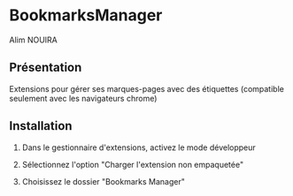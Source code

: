 # BookmarksManager

Alim NOUIRA

## Présentation
Extensions pour gérer ses marques-pages avec des étiquettes
(compatible seulement avec les navigateurs chrome)

## Installation


1. Dans le gestionnaire d'extensions, activez le mode développeur


2. Sélectionnez l'option "Charger l'extension non empaquetée" 

3. Choisissez le dossier "Bookmarks Manager"